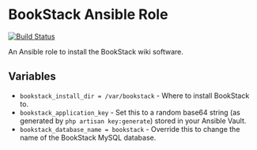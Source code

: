 # BookStack Ansible Role
[![Build Status](https://travis-ci.org/chrisgavin/ansible-bookstack.svg?branch=master)](https://travis-ci.org/chrisgavin/ansible-bookstack)

An Ansible role to install the BookStack wiki software.

## Variables
* `bookstack_install_dir = /var/bookstack` - Where to install BookStack to.
* `bookstack_application_key` - Set this to a random base64 string (as generated by `php artisan key:generate`) stored in your Ansible Vault.
* `bookstack_database_name = bookstack` - Override this to change the name of the BookStack MySQL database.
